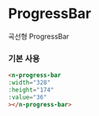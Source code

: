 # ProgressBar

곡선형 ProgressBar

### 기본 사용

```html
<n-progress-bar
:width="328"
:height="174"
:value="36"
></n-progress-bar>
```
